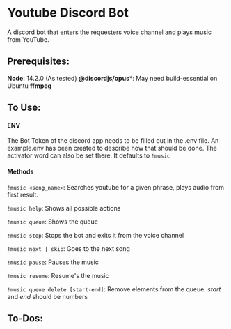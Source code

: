 # Youtube Discord Bot

A discord bot that enters the requesters voice channel and plays music from YouTube.

## Prerequisites:
**Node**: 14.2.0 (As tested)
**@discordjs/opus***: May need build-essential on Ubuntu
**ffmpeg**

## To Use:
#### ENV
The Bot Token of the discord app needs to be filled out in the .env file.  An example.env has been created to describe how that should be done.  The activator word can also be set there.  It defaults to `!music`

#### Methods
`!music <song_name>`: Searches youtube for a given phrase, plays audio from first result.

`!music help`: Shows all possible actions

`!music queue`: Shows the queue

`!music stop`: Stops the bot and exits it from the voice channel

`!music next | skip`: Goes to the next song

`!music pause`: Pauses the music

`!music resume`: Resume's the music

`!music queue delete [start-end]`: Remove elements from the queue. *start* and *end* should be numbers


## To-Dos:
